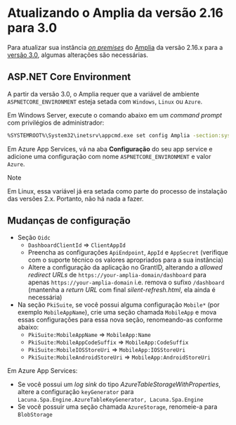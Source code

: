 ﻿# Atualizando o Amplia da versão 2.16 para 3.0

Para atualizar sua instância [*on premises*](index.md) do [Amplia](../index.md) da versão 2.16.x para a [versão 3.0](../changelog.md#v3-0-0), algumas
alterações são necessárias.

## ASP.NET Core Environment

A partir da versão 3.0, o Amplia requer que a variável de ambiente `ASPNETCORE_ENVIRONMENT` esteja setada com `Windows`, `Linux` ou `Azure`.

Em Windows Server, execute o comando abaixo em um *command prompt* com privilégios de administrador:

```sh
%SYSTEMROOT%\System32\inetsrv\appcmd.exe set config Amplia -section:system.webServer/aspNetCore /+"environmentVariables.[name='ASPNETCORE_ENVIRONMENT',value='Windows']" /commit:apphost
```

Em Azure App Services, vá na aba **Configuração** do seu app service e adicione uma configuração com nome `ASPNETCORE_ENVIRONMENT` e valor `Azure`.

> [!NOTE]
> Em Linux, essa variável já era setada como parte do processo de instalação das versões 2.x. Portanto, não há nada a fazer.

## Mudanças de configuração

* Seção `Oidc`
  * `DashboardClientId` =&gt; `ClientAppId`
  * Preencha as configurações `ApiEndpoint`, `AppId` e `AppSecret` (verifique com o suporte técnico os valores apropriados para a sua instância)
  * Altere a configuração da aplicação no GrantID, alterando a *allowed redirect URLs* de `https://your-amplia-domain/dashboard` para apenas `https://your-amplia-domain` i.e. remova o sufixo `/dashboard` (mantenha a *return URL* com final *silent-refresh.html*, ela ainda é necessária)
* Na seção `PkiSuite`, se você possui alguma configuração `Mobile*` (por exemplo `MobileAppName`), crie uma seção chamada `MobileApp` e mova
  essas configurações para essa nova seção, renomeando-as conforme abaixo:
  * `PkiSuite:MobileAppName` =&gt; `MobileApp:Name`
  * `PkiSuite:MobileAppCodeSuffix` =&gt; `MobileApp:CodeSuffix`
  * `PkiSuite:MobileIOSStoreUri` =&gt; `MobileApp:IOSStoreUri`
  * `PkiSuite:MobileAndroidStoreUri` =&gt; `MobileApp:AndroidStoreUri`

Em Azure App Services:

* Se você possui um *log sink* do tipo *AzureTableStorageWithProperties*, altere a configuração `keyGenerator` para `Lacuna.Spa.Engine.AzureTableKeyGenerator, Lacuna.Spa.Engine`
* Se você possuir uma seção chamada `AzureStorage`, renomeie-a para `BlobStorage`
